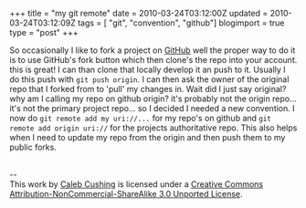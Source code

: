 +++
title = "my git remote"
date = 2010-03-24T03:12:00Z
updated = 2010-03-24T03:12:09Z
tags = [ "git", "convention", "github"]
blogimport = true 
type = "post"
+++

So occasionally I like to fork a project on <a href="https://github.com/">GitHub</a> well the proper way to do it is to use GitHub's fork button which then clone's the repo into your account. this is great! I can than clone that locally develop it an push to it. Usually I do this push with <code>git push origin</code>. I can then ask the owner of the original repo that I forked from to 'pull' my changes in. Wait did I just say original? why am I calling my repo on github origin? it's probably not the origin repo... it's not the primary project repo... so I decided I needed a new convention. I now do <code>git remote add my uri://...</code> for my repo's on github and <code>git remote add origin uri://</code> for the projects authoritative repo. This also helps when I need to update my repo from the origin and then push them to my public forks.<div class="blogger-post-footer"><br />--<br />
This <span xmlns:dc="http://purl.org/dc/elements/1.1/" href="http://purl.org/dc/dcmitype/Text" rel="dc:type">work</span> by <a xmlns:cc="http://creativecommons.org/ns#" href="http://www.xenoterracide.com" property="cc:attributionName" rel="cc:attributionURL">Caleb Cushing</a> is licensed under a <a rel="license" href="http://creativecommons.org/licenses/by-nc-sa/3.0/">Creative Commons Attribution-NonCommercial-ShareAlike 3.0 Unported License</a>.</div>
